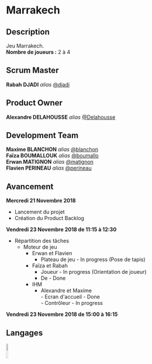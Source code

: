 # Marrakech 
## Description
Jeu Marrakech.  
**Nombre de joueurs :** 2 à 4

## Scrum Master
**Rabah DJADI** _alias_ [@djadi](https://dwarves.iut-fbleau.fr/git/djadi)  

## Product Owner  
**Alexandre DELAHOUSSE** _alias_ [@Delahousse](https://dwarves.iut-fbleau.fr/git/delahous)  

## Development Team
**Maxime BLANCHON** _alias_ [@blanchon](https://dwarves.iut-fbleau.fr/git/blanchon)  
**Faïza BOUMALLOUK** _alias_ [@boumallo](https://dwarves.iut-fbleau.fr/git/boumallo)     
**Erwan MATIGNON** _alias_ [@matignon](https://dwarves.iut-fbleau.fr/git/matignon)  
**Flavien PERINEAU** _alias_ [@perineau](https://dwarves.iut-fbleau.fr/git/perineau)  

## Avancement
**Mercredi 21 Novembre 2018**     
- Lancement du projet  
- Création du Product Backlog
  
**Vendredi 23 Novembre 2018 de 11:15 à 12:30**  
- Répartition des tâches
  - Moteur de jeu  
      - Erwan et Flavien    
          - Plateau de jeu - In progress (Pose de tapis)       
       - Faïza et Rabah   
         - Joueur - In progress (Orientation de joueur)   
         - De - Done  
    - IHM  
        - Alexandre et Maxime     
              - Ecran d'accueil - Done  
              - Contrôleur - In progress   
              
**Vendredi 23 Novembre 2018 de 15:00 à 16:15**  

## Langages
[<img src="https://camo.githubusercontent.com/0fb6c3a56d588875bbab00cbc267f4ef85ea0c23/68747470733a2f2f75706c6f61642e77696b696d656469612e6f72672f77696b6970656469612f656e2f7468756d622f332f33302f4a6176615f70726f6772616d6d696e675f6c616e67756167655f6c6f676f2e7376672f33303070782d4a6176615f70726f6772616d6d696e675f6c616e67756167655f6c6f676f2e7376672e706e67" width="10%" height="10%">](https://www.java.com/)